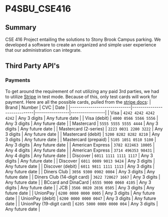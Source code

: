 # P4SBU_CSE416

## Summary
CSE 416 Project entailing the solutions to Stony Brook Campus parking. We developed a software to create an organized and simple user experience that our administration can integrate.

## Third Party API's

### Payments
To get around the requirement of not utilizing any paid 3rd parties, we had to utilize [Stripe](stripe.com) in test mode. Because of this, only test cards will work for payment. Here are all the possible cards, pulled from the [stripe docs](https://docs.stripe.com/testing?testing-method=card-numbers):
| Brand                        | Number                      | CVC             | Date            |
|------------------------------|-----------------------------|-----------------|-----------------|
| Visa                         | `4242 4242 4242 4242`       | Any 3 digits    | Any future date |
| Visa (debit)                 | `4000 0566 5566 5556`       | Any 3 digits    | Any future date |
| Mastercard                   | `5555 5555 5555 4444`       | Any 3 digits    | Any future date |
| Mastercard (2-series)        | `2223 0031 2200 3222`       | Any 3 digits    | Any future date |
| Mastercard (debit)           | `5200 8282 8282 8210`       | Any 3 digits    | Any future date |
| Mastercard (prepaid)         | `5105 1051 0510 5100`       | Any 3 digits    | Any future date |
| American Express             | `3782 822463 10005`         | Any 4 digits    | Any future date |
| American Express             | `3714 496353 98431`         | Any 4 digits    | Any future date |
| Discover                     | `6011 1111 1111 1117`       | Any 3 digits    | Any future date |
| Discover                     | `6011 0009 9013 9424`       | Any 3 digits    | Any future date |
| Discover (debit)             | `6011 9811 1111 1113`       | Any 3 digits    | Any future date |
| Diners Club                  | `3056 9300 0902 0004`       | Any 3 digits    | Any future date |
| Diners Club (14-digit card)  | `3622 720627 1667`          | Any 3 digits    | Any future date |
| BCcard and DinaCard          | `6555 9000 0060 4105`       | Any 3 digits    | Any future date |
| JCB                          | `3566 0020 2036 0505`       | Any 3 digits    | Any future date |
| UnionPay                     | `6200 0000 0000 0005`       | Any 3 digits    | Any future date |
| UnionPay (debit)             | `6200 0000 0000 0047`       | Any 3 digits    | Any future date |
| UnionPay (19-digit card)     | `6205 5000 0000 0000 004`   | Any 3 digits    | Any future date |
